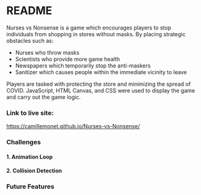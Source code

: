 # README

Nurses vs Nonsense is a game which encourages players to stop individuals from shopping in stores without masks.
By placing strategic obstacles such as: 

 * Nurses who throw masks
 * Scientists who provide more game health
 * Newspapers which temporarily stop the anti-maskers
 * Sanitizer which causes people within the immediate vicinity to leave
 
 Players are tasked with protecting the store and minimizing the spread of COVID.  JavaScript, HTML Canvas, and CSS were used to display the game and carry out the game logic.
 
 ### Link to live site:
 https://camillemonet.github.io/Nurses-vs-Nonsense/
 
 ### Challenges
 
 #### 1. Animation Loop 
 
 #### 2. Collision Detection
 
 ### Future Features
